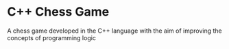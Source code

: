 # C++ Chess Game
A chess game developed in the C++ language with the aim of improving the concepts of programming logic
